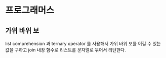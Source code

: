 # 프로그래머스

## 가위 바위 보

list comprehension 과 ternary operator 를 사용해서 가위 바위 보를 이길 수 있는 값을 구하고 join 내장 함수로 리스트를 문자열로 묶어서 리턴한다.


